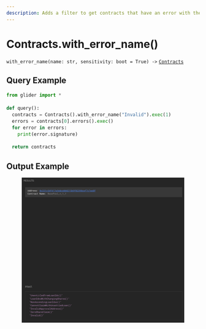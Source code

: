```yaml
---
description: Adds a filter to get contracts that have an error with the given name.
---
```


# Contracts.with\_error\_name()

`with_error_name(name: str, sensitivity: boot = True) ->` [`Contracts`](./)

## Query Example

```python
from glider import *

def query():
  contracts = Contracts().with_error_name("Invalid").exec(1)
  errors = contracts[0].errors().exec()
  for error in errors:
    print(error.signature)

  return contracts

```

## Output Example

<figure><img src="../../.gitbook/assets/image (1) (1) (1) (1) (1) (1) (1) (1) (1) (1) (1) (1) (1) (1) (1) (1) (1) (1) (1) (1) (1) (1) (1) (1) (1) (1) (1) (1) (1) (1) (1).png" alt=""><figcaption></figcaption></figure>
